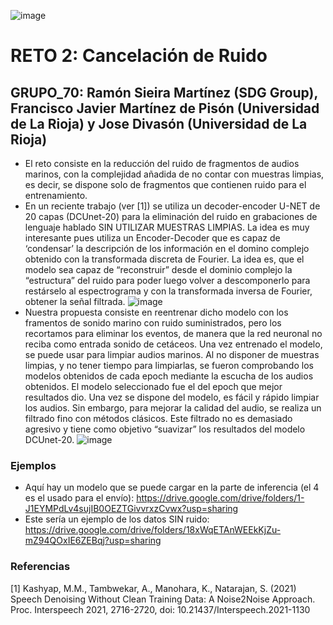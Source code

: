 ![image](https://user-images.githubusercontent.com/116558787/197547402-7aea89ce-1cf8-4156-830a-a0a822622aa3.png)
# RETO 2: Cancelación de Ruido
## GRUPO_70: Ramón Sieira Martínez (SDG Group), Francisco Javier Martínez de Pisón (Universidad de La Rioja) y Jose Divasón (Universidad de La Rioja)
 - El reto consiste en la reducción del ruido de fragmentos de audios marinos, 
   con la complejidad añadida de no contar con muestras limpias, es decir,
   se dispone solo de fragmentos que contienen ruido para el entrenamiento. 
  - En un reciente trabajo (ver [1]) se utiliza un decoder-encoder U-NET
   de 20 capas (DCUnet-20) para la eliminación del ruido en grabaciones
   de lenguaje hablado SIN UTILIZAR MUESTRAS LIMPIAS. 
   La idea es muy interesante pues utiliza un
   Encoder-Decoder que es capaz de ‘condensar’ la descripción de los
   información en el domino complejo obtenido con la transformada
   discreta de Fourier. La idea es, que el modelo sea capaz de
   “reconstruir” desde el dominio complejo la “estructura” del ruido
   para poder luego volver a descomponerlo para restárselo al
   espectrograma y con la transformada inversa de Fourier, obtener la
   señal filtrada.
   ![image](https://user-images.githubusercontent.com/116558787/197547069-e97d1bc0-03df-4e2a-9650-4cd20fb7addc.png)
 - Nuestra propuesta consiste en reentrenar dicho modelo con los framentos de sonido marino con ruido suministrados,
   pero los recortamos para eliminar los eventos, de manera que la red neuronal no reciba como entrada sonido de cetáceos.
   Una vez entrenado el modelo, se
   puede usar para limpiar audios marinos. Al no
   disponer de muestras limpias, y no tener tiempo para limpiarlas, se
   fueron comprobando los modelos obtenidos de cada epoch mediante la
   escucha de los audios obtenidos. El modelo seleccionado fue el del
   epoch que mejor resultados dio. Una vez se dispone del modelo, es
   fácil y rápido limpiar los audios. Sin embargo, para mejorar la
   calidad del audio, se realiza un filtrado fino con métodos clásicos.
   Este filtrado no es demasiado agresivo y tiene como objetivo
   “suavizar” los resultados del modelo DCUnet-20.
   ![image](https://user-images.githubusercontent.com/116558787/197547170-19c4f194-d0b5-4efa-b098-46eb7d045c22.png)

  ### Ejemplos
  
  - Aquí hay un modelo que se puede cargar en la parte de inferencia (el 4 es el usado para el envío):  https://drive.google.com/drive/folders/1-J1EYMPdLv4sujIB0OEZTGivvrxzCvwx?usp=sharing
  - Este sería un ejemplo de los datos SIN ruido: https://drive.google.com/drive/folders/18xWqETAnWEEkKjZu-mZ94QOxIE6ZEBqj?usp=sharing
  
  ### Referencias
  
  [1] Kashyap, M.M., Tambwekar, A., Manohara, K., Natarajan, S. (2021) Speech Denoising Without Clean Training Data: A Noise2Noise Approach. Proc. Interspeech 2021, 2716-2720, doi: 10.21437/Interspeech.2021-1130
